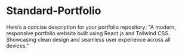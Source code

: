 # Standard-Portfolio
 Here’s a concise description for your portfolio repository:  "A modern, responsive portfolio website built using React.js and Tailwind CSS. Showcasing clean design and seamless user experience across all devices."

